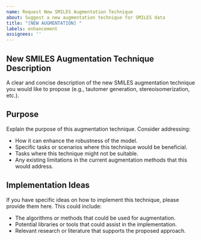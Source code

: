 ```yaml
---
name: Request New SMILES Augmentation Technique
about: Suggest a new augmentation technique for SMILES data
title: "[NEW AUGMENTATION] "
labels: enhancement
assignees: ''
---
```


## New SMILES Augmentation Technique Description

A clear and concise description of the new SMILES augmentation technique you would like to propose (e.g., tautomer generation, stereoisomerization, etc.).

## Purpose

Explain the purpose of this augmentation technique. Consider addressing:

- How it can enhance the robustness of the model.
- Specific tasks or scenarios where this technique would be beneficial.
- Tasks where this technique might not be suitable.
- Any existing limitations in the current augmentation methods that this would address.

## Implementation Ideas

If you have specific ideas on how to implement this technique, please provide them here. This could include:

- The algorithms or methods that could be used for augmentation.
- Potential libraries or tools that could assist in the implementation.
- Relevant research or literature that supports the proposed approach.
